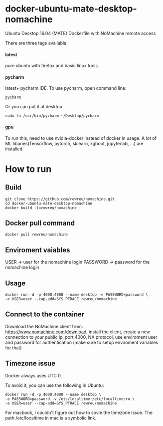 # docker-ubuntu-mate-desktop-nomachine
Ubuntu Desktop 16.04 (MATE) Dockerfile with NoMachine remote access

There are three tags available:

#### latest
pure ubuntu with firefox and basic linux tools

#### pycharm 
latest+ pycharm IDE. To use pycharm, open command line:
```
pycharm
```
Or you can put it at desktop 
```
sudo ln /usr/bin/pycharm ~/Desktop/pycharm
```

#### gpu 

To run this, need to use nvidia-docker instead of docker in usage. 
A lot of ML libaries(Tensorflow, pytorch, sklearn, xgboot, jupyterlab, ...) are installed.


# How to run
## Build

```
git clone https://github.com/rewreu/nomachine.git
cd docker-ubuntu-mate-desktop-nomachine
docker build -t=rewreu/nomachine .
```
## Docker pull command
```
docker pull rewreu/nomachine
```

## Enviroment vaiables
USER -> user for the nomachine login
PASSWORD -> password for the nomachine login

## Usage

```
docker run -d -p 4000:4000 --name desktop -e PASSWORD=password \
-e USER=user --cap-add=SYS_PTRACE rewreu/nomachine
```

## Connect to the container

Download the NoMachine client from: https://www.nomachine.com/download, install the client, create a new connection to your public ip, port 4000, NX protocol, use enviroment user and password for authentication (make sure to setup enviroment variables for that)

## Timezone issue
Docker always uses UTC 0. 

To avoid it, you can use the following in Ubuntu:
```
docker run -d -p 4000:4000 --name desktop \
-e PASSWORD=password -v /etc/localtime:/etc/localtime:ro \
-e USER=user --cap-add=SYS_PTRACE rewreu/nomachine
```

 For macbook, I couldn't figure out how to sovle the timezone issue. The path /etc/localtime in mac is a symbolic link. 
